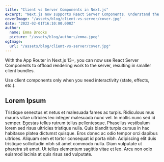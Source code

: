 ```yaml
---
title: "Client vs Server Components in Next.js"
excerpt: "Next.js now supports React Server Components. Understand the difference between client and server components and when to use them."
coverImage: "/assets/blog/client-vs-server/cover.jpg"
date: "2022-02-01T16:10:00.000Z"
author:
  name: Emma Brooks
  picture: "/assets/blog/authors/emma.jpeg"
ogImage:
  url: "/assets/blog/client-vs-server/cover.jpg"
---
```


With the App Router in Next.js 13+, you can now use React Server Components to offload rendering work to the server, resulting in smaller client bundles.

Use client components only when you need interactivity (state, effects, etc.).


## Lorem Ipsum

Tristique senectus et netus et malesuada fames ac turpis. Ridiculous mus mauris vitae ultricies leo integer malesuada nunc vel. In mollis nunc sed id semper. Egestas tellus rutrum tellus pellentesque. Phasellus vestibulum lorem sed risus ultricies tristique nulla. Quis blandit turpis cursus in hac habitasse platea dictumst quisque. Eros donec ac odio tempor orci dapibus ultrices. Aliquam sem et tortor consequat id porta nibh. Adipiscing elit duis tristique sollicitudin nibh sit amet commodo nulla. Diam vulputate ut pharetra sit amet. Ut tellus elementum sagittis vitae et leo. Arcu non odio euismod lacinia at quis risus sed vulputate.
